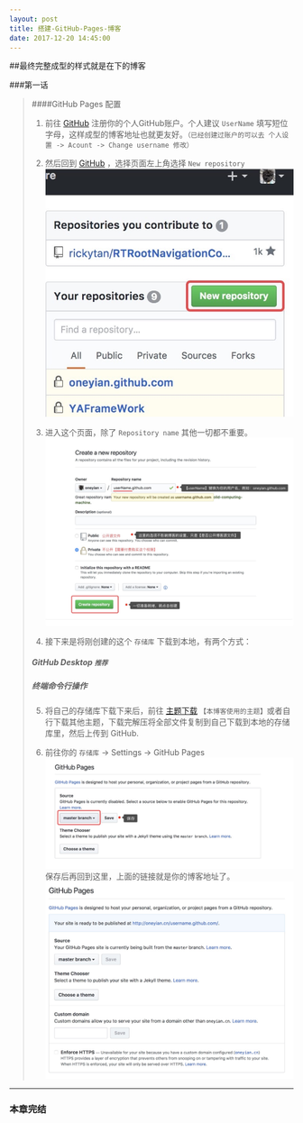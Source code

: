 ```yaml
---
layout: post
title: 搭建-GitHub-Pages-博客
date: 2017-12-20 14:45:00
---
```


##最终完整成型的样式就是在下的博客

###第一话 

> ####GitHub Pages 配置
> 
> 1. 前往 [GitHub](https://github.com) 注册你的个人GitHub账户。个人建议 `UserName` 填写短位字母，这样成型的博客地址也就更友好。`（已经创建过账户的可以去 个人设置 -> Acount -> Change username 修改）`
> 
> 2. 然后回到 [GitHub](https://github.com) ，选择页面左上角选择 `New repository` 
> ![1](/assets/2017-12-20/1.jpg)
> 
> 3. 进入这个页面，除了 `Repository name` 其他一切都不重要。
> ![2](/assets/2017-12-20/2.jpg)
> 
> 4. 接下来是将刚创建的这个 `存储库` 下载到本地，有两个方式：
> ##### GitHub Desktop `推荐`
> ##### 终端命令行操作
> 
> 5. 将自己的存储库下载下来后，前往 [主题下载](https://github.com/onevcat/vno-jekyll) `【本博客使用的主题】`或者自行下载其他主题，下载完解压将全部文件复制到自己下载到本地的存储库里，然后上传到 GitHub.
> 
> 6.  前往你的 `存储库` -> Settings -> GitHub Pages 
> ![3](/assets/2017-12-20/3.jpg)
>  保存后再回到这里，上面的链接就是你的博客地址了。
> ![4](/assets/2017-12-20/4.jpg)
> 
-------

### 本章完结




